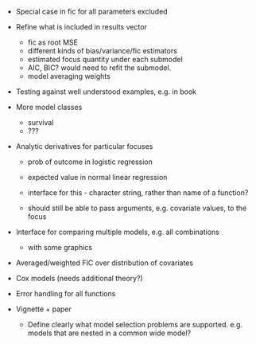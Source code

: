 * Special case in fic for all parameters excluded

* Refine what is included in results vector

	- fic as root MSE
	- different kinds of bias/variance/fic estimators
	- estimated focus quantity under each submodel
	- AIC, BIC? would need to refit the submodel.
	- model averaging weights


* Testing against well understood examples, e.g. in book


* More model classes

	- survival 
	- ??? 


* Analytic derivatives for particular focuses

  - prob of outcome in logistic regression

  - expected value in normal linear regression

  - interface for this - character string, rather than name of a function?

  - should still be able to pass arguments, e.g. covariate values, to the focus
  

* Interface for comparing multiple models, e.g. all combinations

  - with some graphics 


* Averaged/weighted FIC over distribution of covariates


* Cox models (needs additional theory?)


* Error handling for all functions



* Vignette + paper

	- Define clearly what model selection problems are supported. e.g. models that are nested in a common wide model? 
